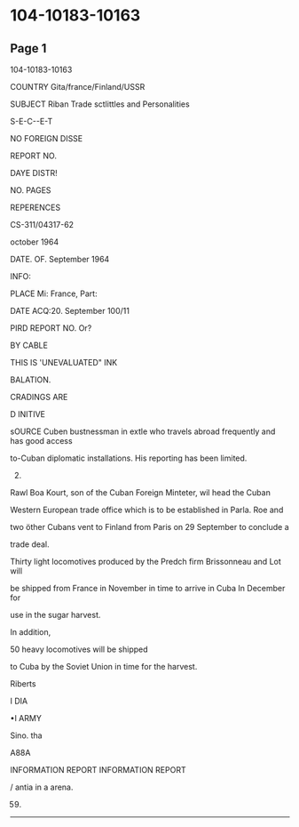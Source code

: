 # 104-10183-10163

## Page 1

104-10183-10163

COUNTRY Gita/france/Finland/USSR

SUBJECT Riban Trade sctlittles and Personalities

S-E-C--E-T

NO FOREIGN DISSE

REPORT NO.

DAYE DISTR!

NO. PAGES

REPERENCES

CS-311/04317-62

october 1964

DATE. OF. September 1964

INFO:

PLACE Mi: France, Part:

DATE ACQ:20. September 100/11

PIRD REPORT NO. Or?

BY CABLE

THIS IS 'UNEVALUATED" INK

BALATION.

CRADINGS ARE

D INITIVE

sOURCE Cuben bustnessman in extle who travels abroad frequently and has good access

to-Cuban diplomatic installations. His reporting has been limited.

2.

Rawl Boa Kourt, son of the Cuban Foreign Minteter, wil head the Cuban

Western European trade office which is to be established in Parla. Roe and

two öther Cubans vent to Finland from Paris on 29 September to conclude a

trade deal.

Thirty light locomotives produced by the Predch firm Brissonneau and Lot will

be shipped from France in November in time to arrive in Cuba In December for

use in the sugar harvest.

In addition,

50 heavy locomotives will be shipped

to Cuba by the Soviet Union in time for the harvest.

Riberts

I DIA

•I ARMY

Sino. tha

A88A

INFORMATION REPORT INFORMATION REPORT

/ antia in a arena.

59.

---


